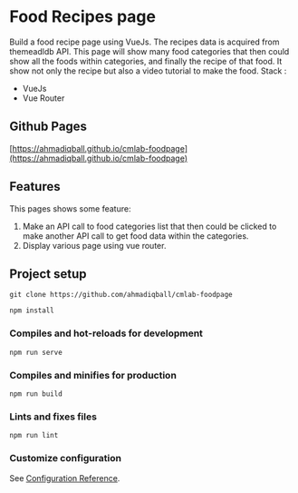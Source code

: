 # Food Recipes page

Build a food recipe page using VueJs. The recipes data is acquired from themeadldb API. This page will show many food categories that then could show all the foods within categories, and finally the recipe of that food. It show not only the recipe but also a video tutorial to make the food.
Stack :
- VueJs
- Vue Router

## Github Pages
[https://ahmadiqball.github.io/cmlab-foodpage](https://ahmadiqball.github.io/cmlab-foodpage)

## Features
This pages shows some feature:
1. Make an API call to food categories list that then could be clicked to make another API call to get food data within the categories.
2. Display various page using vue router.

## Project setup
```
git clone https://github.com/ahmadiqball/cmlab-foodpage
```
```
npm install
```

### Compiles and hot-reloads for development
```
npm run serve
```

### Compiles and minifies for production
```
npm run build
```

### Lints and fixes files
```
npm run lint
```

### Customize configuration
See [Configuration Reference](https://cli.vuejs.org/config/).
